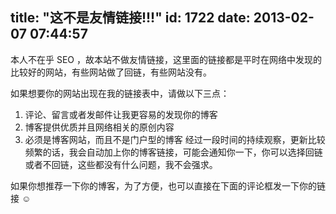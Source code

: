 title: "这不是友情链接!!!"
id: 1722
date: 2013-02-07 07:44:57
---

本人不在乎 SEO ，故本站不做友情链接，这里面的链接都是平时在网络中发现的比较好的网站，有些网站做了回链，有些网站没有。

如果想要你的网站出现在我的链接表中，请做以下三点：

1.  评论、留言或者发邮件让我更容易的发现你的博客
2.  博客提供优质并且网络相关的原创内容
3.  必须是博客网站，而且不是门户型的博客
经过一段时间的持续观察，更新比较频繁的话，我会自动加上你的博客链接，可能会通知你一下，你可以选择回链或者不回链，这些都没有什么问题，我不会强求。

如果你想推荐一下你的博客，为了方便，也可以直接在下面的评论框发一下你的链接 ☺